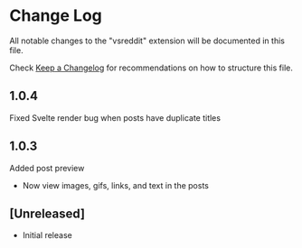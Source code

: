 # Change Log

All notable changes to the "vsreddit" extension will be documented in this file.

Check [Keep a Changelog](http://keepachangelog.com/) for recommendations on how to structure this file.

## 1.0.4

Fixed Svelte render bug when posts have duplicate titles

## 1.0.3

Added post preview
- Now view images, gifs, links, and text in the posts

## [Unreleased]

- Initial release